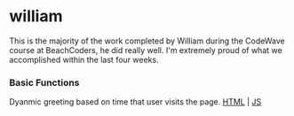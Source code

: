 # william

This is the majority of the work completed by William during the CodeWave course at BeachCoders, he did really well. I'm extremely proud of what we accomplished within the last four weeks. 

### Basic Functions
Dyanmic greeting based on time that user visits the page.
[HTML](https://nndecker.dev/william/basic-functions/) | 
[JS](https://nndecker.dev/william/basic-functions/js/add-content.js)

